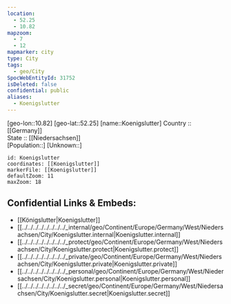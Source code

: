 ```yaml
---
location:
  - 52.25
  - 10.82
mapzoom:
  - 7
  - 12
mapmarker: city
type: City
tags:
  - geo/City
SpocWebEntityId: 31752
isDeleted: false
confidential: public
aliases:
  - Koenigslutter
---
```

[geo-lon::10.82] 
[geo-lat::52.25] 
[name::Koenigslutter] 
Country :: [[Germany]]  
State :: [[Niedersachsen]]  
[Population::] 
[Unknown::] 


```leaflet
id: Koenigslutter
coordinates: [[Koenigslutter]] 
markerFile: [[Koenigslutter]] 
defaultZoom: 11 
maxZoom: 18
```


## Confidential Links & Embeds: 
- [[Königslutter|Koenigslutter]]  
- [[../../../../../../../../_internal/geo/Continent/Europe/Germany/West/Niedersachsen/City/Koenigslutter.internal|Koenigslutter.internal]] 
- [[../../../../../../../../_protect/geo/Continent/Europe/Germany/West/Niedersachsen/City/Koenigslutter.protect|Koenigslutter.protect]] 
- [[../../../../../../../../_private/geo/Continent/Europe/Germany/West/Niedersachsen/City/Koenigslutter.private|Koenigslutter.private]] 
- [[../../../../../../../../_personal/geo/Continent/Europe/Germany/West/Niedersachsen/City/Koenigslutter.personal|Koenigslutter.personal]] 
- [[../../../../../../../../_secret/geo/Continent/Europe/Germany/West/Niedersachsen/City/Koenigslutter.secret|Koenigslutter.secret]] 
